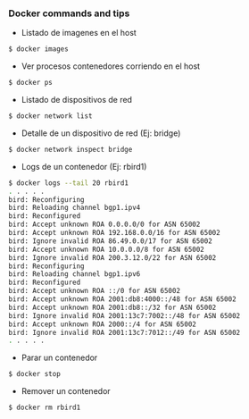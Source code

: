 ### Docker commands and tips
- Listado de imagenes en el host
```sh
$ docker images
```
- Ver procesos contenedores corriendo en el host
```sh
$ docker ps
```
- Listado de dispositivos de red
```sh
$ docker network list
```
- Detalle de un dispositivo de red (Ej: bridge)
```sh
$ docker network inspect bridge
```
- Logs de un contenedor (Ej: rbird1)
```sh
$ docker logs --tail 20 rbird1
. . . . . 
bird: Reconfiguring
bird: Reloading channel bgp1.ipv4
bird: Reconfigured
bird: Accept unknown ROA 0.0.0.0/0 for ASN 65002
bird: Accept unknown ROA 192.168.0.0/16 for ASN 65002
bird: Ignore invalid ROA 86.49.0.0/17 for ASN 65002
bird: Accept unknown ROA 10.0.0.0/8 for ASN 65002
bird: Ignore invalid ROA 200.3.12.0/22 for ASN 65002
bird: Reconfiguring
bird: Reloading channel bgp1.ipv6
bird: Reconfigured
bird: Accept unknown ROA ::/0 for ASN 65002
bird: Accept unknown ROA 2001:db8:4000::/48 for ASN 65002
bird: Accept unknown ROA 2001:db8::/32 for ASN 65002
bird: Ignore invalid ROA 2001:13c7:7002::/48 for ASN 65002
bird: Accept unknown ROA 2000::/4 for ASN 65002
bird: Ignore invalid ROA 2001:13c7:7012::/49 for ASN 65002
. . . . .
```
- Parar un contenedor
```sh
$ docker stop
```
- Remover un contenedor
```
$ docker rm rbird1
```



